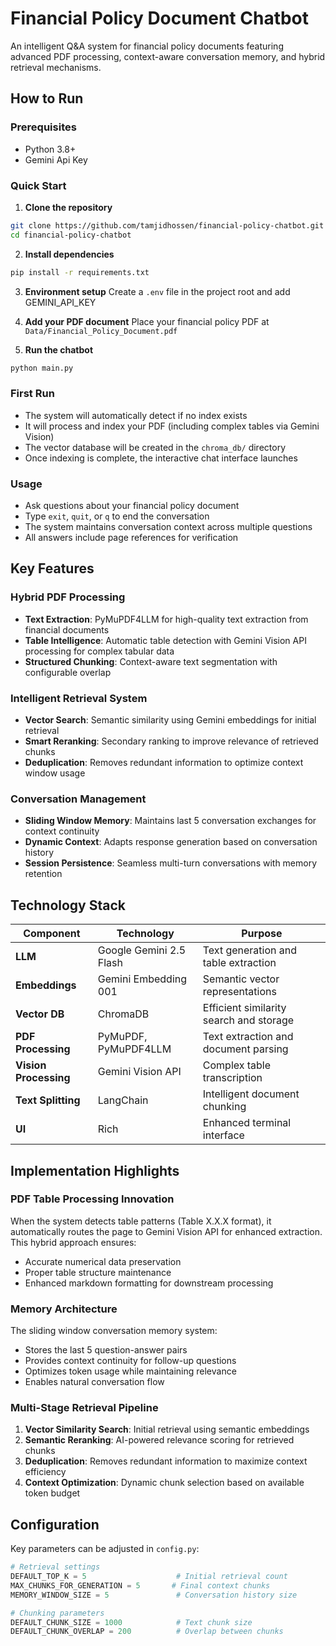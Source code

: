 # Financial Policy Document Chatbot

An intelligent Q&A system for financial policy documents featuring advanced PDF processing, context-aware conversation memory, and hybrid retrieval mechanisms.

## How to Run

### Prerequisites

- Python 3.8+
- Gemini Api Key

### Quick Start

1. **Clone the repository**

```bash
git clone https://github.com/tamjidhossen/financial-policy-chatbot.git
cd financial-policy-chatbot
```

2. **Install dependencies**

```bash
pip install -r requirements.txt
```

3. **Environment setup**
   Create a `.env` file in the project root and add GEMINI_API_KEY

4. **Add your PDF document**
   Place your financial policy PDF at `Data/Financial_Policy_Document.pdf`

5. **Run the chatbot**

```bash
python main.py
```

### First Run

- The system will automatically detect if no index exists
- It will process and index your PDF (including complex tables via Gemini Vision)
- The vector database will be created in the `chroma_db/` directory
- Once indexing is complete, the interactive chat interface launches

### Usage

- Ask questions about your financial policy document
- Type `exit`, `quit`, or `q` to end the conversation
- The system maintains conversation context across multiple questions
- All answers include page references for verification


## Key Features

### Hybrid PDF Processing

- **Text Extraction**: PyMuPDF4LLM for high-quality text extraction from financial documents
- **Table Intelligence**: Automatic table detection with Gemini Vision API processing for complex tabular data
- **Structured Chunking**: Context-aware text segmentation with configurable overlap

### Intelligent Retrieval System

- **Vector Search**: Semantic similarity using Gemini embeddings for initial retrieval
- **Smart Reranking**: Secondary ranking to improve relevance of retrieved chunks
- **Deduplication**: Removes redundant information to optimize context window usage

### Conversation Management

- **Sliding Window Memory**: Maintains last 5 conversation exchanges for context continuity
- **Dynamic Context**: Adapts response generation based on conversation history
- **Session Persistence**: Seamless multi-turn conversations with memory retention

## Technology Stack

| Component             | Technology              | Purpose                                 |
| --------------------- | ----------------------- | --------------------------------------- |
| **LLM**               | Google Gemini 2.5 Flash | Text generation and table extraction    |
| **Embeddings**        | Gemini Embedding 001    | Semantic vector representations         |
| **Vector DB**         | ChromaDB                | Efficient similarity search and storage |
| **PDF Processing**    | PyMuPDF, PyMuPDF4LLM    | Text extraction and document parsing    |
| **Vision Processing** | Gemini Vision API       | Complex table transcription             |
| **Text Splitting**    | LangChain               | Intelligent document chunking           |
| **UI**                | Rich                    | Enhanced terminal interface             |

## Implementation Highlights

### PDF Table Processing Innovation

When the system detects table patterns (Table X.X.X format), it automatically routes the page to Gemini Vision API for enhanced extraction. This hybrid approach ensures:

- Accurate numerical data preservation
- Proper table structure maintenance
- Enhanced markdown formatting for downstream processing

### Memory Architecture

The sliding window conversation memory system:

- Stores the last 5 question-answer pairs
- Provides context continuity for follow-up questions
- Optimizes token usage while maintaining relevance
- Enables natural conversation flow

### Multi-Stage Retrieval Pipeline

1. **Vector Similarity Search**: Initial retrieval using semantic embeddings
2. **Semantic Reranking**: AI-powered relevance scoring for retrieved chunks
3. **Deduplication**: Removes redundant information to maximize context efficiency
4. **Context Optimization**: Dynamic chunk selection based on available token budget

## Configuration

Key parameters can be adjusted in `config.py`:

```python
# Retrieval settings
DEFAULT_TOP_K = 5                    # Initial retrieval count
MAX_CHUNKS_FOR_GENERATION = 5       # Final context chunks
MEMORY_WINDOW_SIZE = 5               # Conversation history size

# Chunking parameters
DEFAULT_CHUNK_SIZE = 1000            # Text chunk size
DEFAULT_CHUNK_OVERLAP = 200          # Overlap between chunks
```

